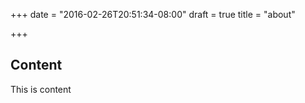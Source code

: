 +++
date = "2016-02-26T20:51:34-08:00"
draft = true
title = "about"

+++

## Content

This is content
